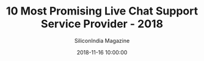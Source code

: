 ---
title: "10 Most Promising Live Chat Support Service Provider - 2018"
date: 2018-11-16 10:00:00
link: //enterprise-services.siliconindiamagazine.com/ranking/10-most-promising-live-chat-support-service-provider-%E2%80%93-2018-rid-482.html
hidden: true
author: SiliconIndia Magazine
extUrl: https://enterprise-services.siliconindiamagazine.com/ranking/10-most-promising-live-chat-support-service-provider-%E2%80%93-2018-rid-482.html
cover: /images/press/silicon-india.png
bgSize: logo
bgColor: "ffffff"
categories:
- Press
---